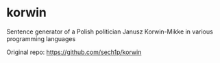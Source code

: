 # korwin
Sentence generator of a Polish politician Janusz Korwin-Mikke in various programming languages


Original repo: https://github.com/sech1p/korwin
